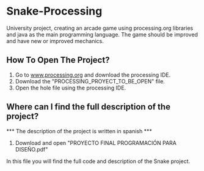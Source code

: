 # Snake-Processing
University project, creating an arcade game using processing.org libraries and java as the main programming language. The game should be improved and have new or improved mechanics.

## How To Open The Project?
1. Go to www.processing.org and download the processing IDE. 
2. Download the "PROCESSING_PROYECT_TO_BE_OPEN" file.
3. Open the hole file using the processing IDE.

## Where can I find the full description of the project?
*** The description of the project is written in spanish ***
1. Download and open "PROYECTO FINAL PROGRAMACIÓN PARA DISEÑO.pdf"

In this file you will find the full code and description of the Snake project.
